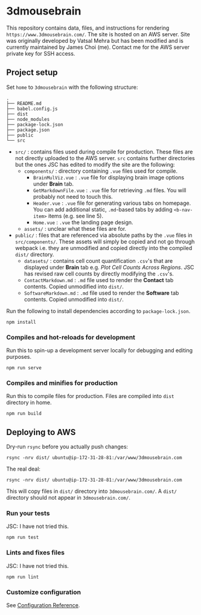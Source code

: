 # 3dmousebrain

This repository contains data, files, and instructions for rendering `https://www.3dmousebrain.com/`. The site is hosted on an AWS server. Site was originally developed by Vatsal Mehra but has been modified and is currently maintained by James Choi (me). Contact me for the AWS server private key for SSH access. 

## Project setup

Set `home` to `3dmousebrain` with the following structure:

```
.
├── README.md
├── babel.config.js
├── dist
├── node_modules
├── package-lock.json
├── package.json
├── public
└── src
```

* `src/` : contains files used during compile for production. These files are not directly uploaded to the AWS server. `src` contains further directories but the ones JSC has edited to modify the site are the following:
  * `components/` : directory containing `.vue` files used for compile. 
    * `BrainMulViz.vue` : `.vue` file for displaying brain image options under **Brain** tab.
    * `GetMarkdownFile.vue` : `.vue` file for retrieving `.md` files. You will probably not need to touch this.
    * `Header.vue` : `.vue` file for generating various tabs on homepage. You can add additional static, `.md`-based tabs by adding `<b-nav-item>` items (e.g. see line 5).
    * `Home.vue` : `.vue` the landing page design.
  * `assets/` : unclear what these files are for.
* `public/` : files that are referenced via absolute paths by the `.vue` files in `src/components/`. These assets will simply be copied and not go through webpack i.e. they are unmodified and copied directly into the compiled `dist/` directory.
  * `datasets/` : contains cell count quantification `.csv`'s that are displayed under **Brain** tab e.g. *Plot Cell Counts Across Regions*. JSC has revised raw cell counts by directly modifying the `.csv`'s.
  * `ContactMarkdown.md` : `.md` file used to render the **Contact** tab contents. Copied unmodified into `dist/`.
  * `SoftwareMarkdown.md` : `.md` file used to render the **Software** tab contents. Copied unmodified into `dist/`.
  

Run the following to install dependencies according to `package-lock.json`.

```
npm install
```

### Compiles and hot-reloads for development

Run this to spin-up a development server locally for debugging and editing purposes. 

```
npm run serve
```

### Compiles and minifies for production

Run this to compile files for production. Files are compiled into `dist` directory in home.

```
npm run build
```

## Deploying to AWS

Dry-run `rsync` before you actually push changes:

```
rsync -nrv dist/ ubuntu@ip-172-31-28-81:/var/www/3dmousebrain.com
```

The real deal:
```
rsync -nrv dist/ ubuntu@ip-172-31-28-81:/var/www/3dmousebrain.com
```

This will copy files in `dist/` directory into `3dmousebrain.com/`. A `dist/` directory should not appear in `3dmousebrain.com/`. 

### Run your tests

JSC: I have not tried this.

```
npm run test
```

### Lints and fixes files

JSC: I have not tried this.

```
npm run lint
```

### Customize configuration
See [Configuration Reference](https://cli.vuejs.org/config/).

